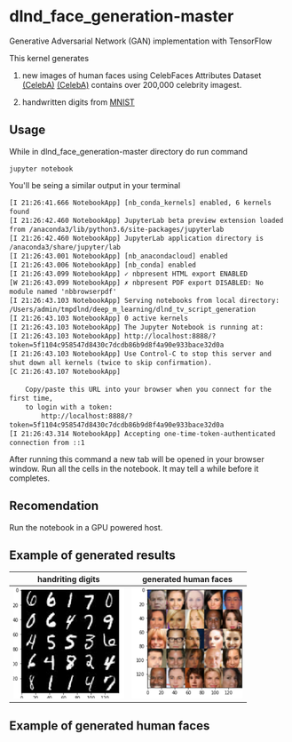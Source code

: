 # dlnd_face_generation-master

Generative Adversarial Network (GAN) implementation  with TensorFlow

This kernel generates 
1. new images of human faces using  CelebFaces Attributes Dataset [(CelebA)](http://mmlab.ie.cuhk.edu.hk/projects/CelebA.html) [(CelebA)](http://mmlab.ie.cuhk.edu.hk/projects/CelebA.html) contains over 200,000 celebrity imagest.

2. handwritten digits from [MNIST](http://yann.lecun.com/exdb/mnist/)



## Usage

While in dlnd_face_generation-master directory do run command

```
jupyter notebook
```

You'll be seing a similar output in your terminal
```
[I 21:26:41.666 NotebookApp] [nb_conda_kernels] enabled, 6 kernels found
[I 21:26:42.460 NotebookApp] JupyterLab beta preview extension loaded from /anaconda3/lib/python3.6/site-packages/jupyterlab
[I 21:26:42.460 NotebookApp] JupyterLab application directory is /anaconda3/share/jupyter/lab
[I 21:26:43.001 NotebookApp] [nb_anacondacloud] enabled
[I 21:26:43.006 NotebookApp] [nb_conda] enabled
[I 21:26:43.099 NotebookApp] ✓ nbpresent HTML export ENABLED
[W 21:26:43.099 NotebookApp] ✗ nbpresent PDF export DISABLED: No module named 'nbbrowserpdf'
[I 21:26:43.103 NotebookApp] Serving notebooks from local directory: /Users/admin/tmpdlnd/deep_m_learning/dlnd_tv_script_generation
[I 21:26:43.103 NotebookApp] 0 active kernels
[I 21:26:43.103 NotebookApp] The Jupyter Notebook is running at:
[I 21:26:43.103 NotebookApp] http://localhost:8888/?token=5f1104c958547d8430c7dcdb86b9d8f4a90e933bace32d0a
[I 21:26:43.103 NotebookApp] Use Control-C to stop this server and shut down all kernels (twice to skip confirmation).
[C 21:26:43.107 NotebookApp] 
    
    Copy/paste this URL into your browser when you connect for the first time,
    to login with a token:
        http://localhost:8888/?token=5f1104c958547d8430c7dcdb86b9d8f4a90e933bace32d0a
[I 21:26:43.314 NotebookApp] Accepting one-time-token-authenticated connection from ::1
```
After running this command a new tab will be opened in your browser window. Run all the cells in the notebook. It may tell a while before it completes. 

## Recomendation
Run the notebook in a GPU powered host.


## Example of generated results

handriting digits| generated human faces
---------------- | ---------------------
<img src="digits.png" width="200" height="200"> | <img src="faces.png" width="200" height="200">






## Example of generated human faces


